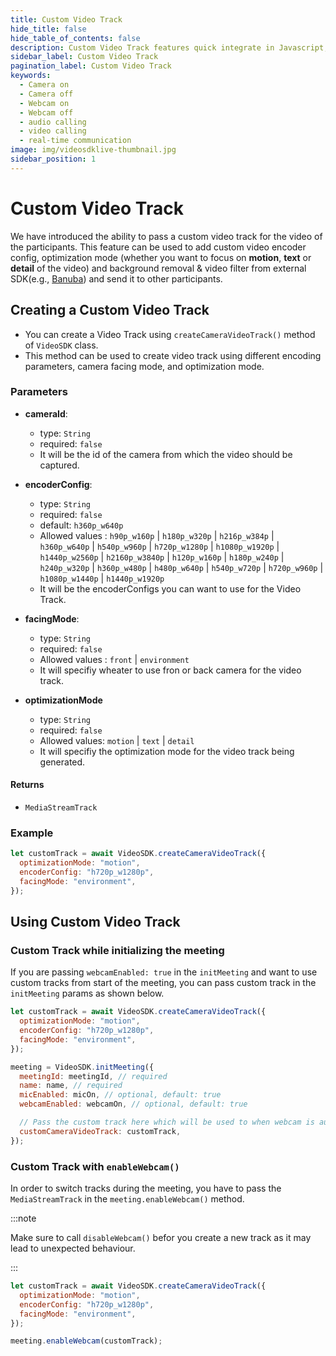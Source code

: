 ```yaml
---
title: Custom Video Track
hide_title: false
hide_table_of_contents: false
description: Custom Video Track features quick integrate in Javascript, React JS, Android, IOS, React Native, Flutter with Video SDK to add live video & audio conferencing to your applications.
sidebar_label: Custom Video Track
pagination_label: Custom Video Track
keywords:
  - Camera on
  - Camera off
  - Webcam on
  - Webcam off
  - audio calling
  - video calling
  - real-time communication
image: img/videosdklive-thumbnail.jpg
sidebar_position: 1
---
```


# Custom Video Track

We have introduced the ability to pass a custom video track for the video of the participants. This feature can be used to add custom video encoder config, optimization mode (whether you want to focus on **motion**, **text** or **detail** of the video) and background removal & video filter from external SDK(e.g., [Banuba](https://www.banuba.com/)) and send it to other participants.

## Creating a Custom Video Track

- You can create a Video Track using `createCameraVideoTrack()` method of `VideoSDK` class.
- This method can be used to create video track using different encoding parameters, camera facing mode, and optimization mode.

### Parameters

- **cameraId**:

  - type: `String`
  - required: `false`
  - It will be the id of the camera from which the video should be captured.

- **encoderConfig**:

  - type: `String`
  - required: `false`
  - default: `h360p_w640p`
  - Allowed values : `h90p_w160p` | `h180p_w320p` | `h216p_w384p` | `h360p_w640p` | `h540p_w960p` | `h720p_w1280p` | `h1080p_w1920p` | `h1440p_w2560p` | `h2160p_w3840p` | `h120p_w160p` | `h180p_w240p` | `h240p_w320p` | `h360p_w480p` | `h480p_w640p` | `h540p_w720p` | `h720p_w960p` | `h1080p_w1440p` | `h1440p_w1920p`
  - It will be the encoderConfigs you can want to use for the Video Track.

- **facingMode**:

  - type: `String`
  - required: `false`
  - Allowed values : `front` | `environment`
  - It will specifiy wheater to use fron or back camera for the video track.

- **optimizationMode**
  - type: `String`
  - required: `false`
  - Allowed values: `motion` | `text` | `detail`
  - It will specifiy the optimization mode for the video track being generated.

#### Returns

- `MediaStreamTrack`

### Example

```javascript
let customTrack = await VideoSDK.createCameraVideoTrack({
  optimizationMode: "motion",
  encoderConfig: "h720p_w1280p",
  facingMode: "environment",
});
```

## Using Custom Video Track

### Custom Track while initializing the meeting

If you are passing `webcamEnabled: true` in the `initMeeting` and want to use custom tracks from start of the meeting, you can pass custom track in the `initMeeting` params as shown below.

```javascript
let customTrack = await VideoSDK.createCameraVideoTrack({
  optimizationMode: "motion",
  encoderConfig: "h720p_w1280p",
  facingMode: "environment",
});

meeting = VideoSDK.initMeeting({
  meetingId: meetingId, // required
  name: name, // required
  micEnabled: micOn, // optional, default: true
  webcamEnabled: webcamOn, // optional, default: true

  // Pass the custom track here which will be used to when webcam is auto started
  customCameraVideoTrack: customTrack,
});
```

### Custom Track with `enableWebcam()`

In order to switch tracks during the meeting, you have to pass the `MediaStreamTrack` in the `meeting.enableWebcam()` method.

:::note

Make sure to call `disableWebcam()` befor you create a new track as it may lead to unexpected behaviour.

:::

```javascript
let customTrack = await VideoSDK.createCameraVideoTrack({
  optimizationMode: "motion",
  encoderConfig: "h720p_w1280p",
  facingMode: "environment",
});

meeting.enableWebcam(customTrack);
```
